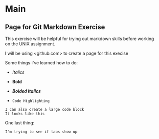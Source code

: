 # Main 
## Page for Git Markdown Exercise


This exercise will be helpful for trying out markdown skills before working on the UNIX assignment. 

I will be using <github.com> to create a page for this execise

Some things I've learned how to do:

* *Italics*

* **Bold**

* **_Bolded Italics_**

* `Code Highlighting`


```
I can also create a large code block
It looks like this
```

One last thing:

	I'm trying to see if tabs show up

